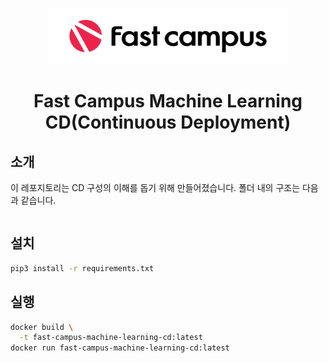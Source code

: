 <p align="center"><img height="90" src="./assets/logo.png" /></p>
<h1 align="center">Fast Campus Machine Learning CD(Continuous Deployment)</h1>

## 소개

이 레포지토리는 CD 구성의 이해를 돕기 위해 만들어졌습니다. 폴더 내의 구조는 다음과 같습니다.

```plaintext

```

## 설치

```bash
pip3 install -r requirements.txt
```

## 실행

```bash
docker build \
  -t fast-campus-machine-learning-cd:latest
docker run fast-campus-machine-learning-cd:latest
```
